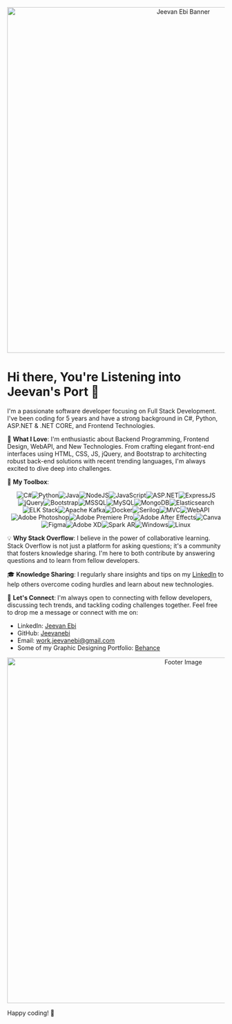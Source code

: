 <div align="center">
  <img src="[https://user-images.githubusercontent.com/your-image.png](https://www.google.com/url?sa=i&url=https%3A%2F%2Fwww.freepik.com%2Ffree-photos-vectors%2Fgradient-background&psig=AOvVaw3q2snAazl27XMuahhrxG6P&ust=1719497789949000&source=images&cd=vfe&opi=89978449&ved=0CBEQjRxqFwoTCKC9_866-YYDFQAAAAAdAAAAABAJ)" alt="Jeevan Ebi Banner" width="800"/>
</div>

# Hi there, You're Listening into Jeevan's Port 👋

I'm a passionate software developer focusing on Full Stack Development. I've been coding for 5 years and have a strong background in C#, Python, ASP.NET & .NET CORE, and Frontend Technologies.

🚀 **What I Love**:
I'm enthusiastic about Backend Programming, Frontend Design, WebAPI, and New Technologies. From crafting elegant front-end interfaces using HTML, CSS, JS, jQuery, and Bootstrap to architecting robust back-end solutions with recent trending languages, I'm always excited to dive deep into challenges.

🔧 **My Toolbox**:

<div style="display: flex; flex-wrap: wrap; justify-content: center; align-items: center;">
  <img src="https://img.shields.io/badge/C%23-239120?style=for-the-badge&logo=c-sharp&logoColor=white" alt="C#"/>
  <img src="https://img.shields.io/badge/Python-3776AB?style=for-the-badge&logo=python&logoColor=white" alt="Python"/>
  <img src="https://img.shields.io/badge/Java-007396?style=for-the-badge&logo=java&logoColor=white" alt="Java"/>
  <img src="https://img.shields.io/badge/Node.js-339933?style=for-the-badge&logo=nodedotjs&logoColor=white" alt="NodeJS"/>
  <img src="https://img.shields.io/badge/JavaScript-F7DF1E?style=for-the-badge&logo=javascript&logoColor=black" alt="JavaScript"/>
  <img src="https://img.shields.io/badge/ASP.NET-512BD4?style=for-the-badge&logo=.net&logoColor=white" alt="ASP.NET"/>
  <img src="https://img.shields.io/badge/Express.js-000000?style=for-the-badge&logo=express&logoColor=white" alt="ExpressJS"/>
  <img src="https://img.shields.io/badge/jQuery-0769AD?style=for-the-badge&logo=jquery&logoColor=white" alt="jQuery"/>
  <img src="https://img.shields.io/badge/Bootstrap-563D7C?style=for-the-badge&logo=bootstrap&logoColor=white" alt="Bootstrap"/>
  <img src="https://img.shields.io/badge/Microsoft_SQL_Server-CC2927?style=for-the-badge&logo=microsoft-sql-server&logoColor=white" alt="MSSQL"/>
  <img src="https://img.shields.io/badge/MySQL-4479A1?style=for-the-badge&logo=mysql&logoColor=white" alt="MySQL"/>
  <img src="https://img.shields.io/badge/MongoDB-47A248?style=for-the-badge&logo=mongodb&logoColor=white" alt="MongoDB"/>
  <img src="https://img.shields.io/badge/Elasticsearch-005571?style=for-the-badge&logo=elasticsearch&logoColor=white" alt="Elasticsearch"/>
  <img src="https://img.shields.io/badge/ELK_Stack-005571?style=for-the-badge&logo=elasticsearch&logoColor=white" alt="ELK Stack"/>
  <img src="https://img.shields.io/badge/Apache_Kafka-231F20?style=for-the-badge&logo=apache-kafka&logoColor=white" alt="Apache Kafka"/>
  <img src="https://img.shields.io/badge/Docker-2496ED?style=for-the-badge&logo=docker&logoColor=white" alt="Docker"/>
  <img src="https://img.shields.io/badge/Serilog-512BD4?style=for-the-badge&logo=.net&logoColor=white" alt="Serilog"/>
  <img src="https://img.shields.io/badge/MVC-512BD4?style=for-the-badge&logo=.net&logoColor=white" alt="MVC"/>
  <img src="https://img.shields.io/badge/WebAPI-512BD4?style=for-the-badge&logo=.net&logoColor=white" alt="WebAPI"/>
  <img src="https://img.shields.io/badge/Adobe_Photoshop-31A8FF?style=for-the-badge&logo=adobe-photoshop&logoColor=white" alt="Adobe Photoshop"/>
  <img src="https://img.shields.io/badge/Adobe_Premiere_Pro-9999FF?style=for-the-badge&logo=adobe-premiere-pro&logoColor=white" alt="Adobe Premiere Pro"/>
  <img src="https://img.shields.io/badge/Adobe_After_Effects-9999FF?style=for-the-badge&logo=adobe-after-effects&logoColor=white" alt="Adobe After Effects"/>
  <img src="https://img.shields.io/badge/Canva-00C4CC?style=for-the-badge&logo=canva&logoColor=white" alt="Canva"/>
  <img src="https://img.shields.io/badge/Figma-F24E1E?style=for-the-badge&logo=figma&logoColor=white" alt="Figma"/>
  <img src="https://img.shields.io/badge/Adobe_XD-FF61F6?style=for-the-badge&logo=adobe-xd&logoColor=white" alt="Adobe XD"/>
  <img src="https://img.shields.io/badge/Spark_AR-FF61F6?style=for-the-badge&logo=spark-ar&logoColor=white" alt="Spark AR"/>
  <img src="https://img.shields.io/badge/Windows-0078D6?style=for-the-badge&logo=windows&logoColor=white" alt="Windows"/>
  <img src="https://img.shields.io/badge/Linux-FCC624?style=for-the-badge&logo=linux&logoColor=black" alt="Linux"/>
</div>

💡 **Why Stack Overflow**: I believe in the power of collaborative learning. Stack Overflow is not just a platform for asking questions; it's a community that fosters knowledge sharing. I'm here to both contribute by answering questions and to learn from fellow developers.

🎓 **Knowledge Sharing**: I regularly share insights and tips on my [LinkedIn](https://www.linkedin.com/in/jeevan-ebi-4b7568151) to help others overcome coding hurdles and learn about new technologies.

🌟 **Let's Connect**:
I'm always open to connecting with fellow developers, discussing tech trends, and tackling coding challenges together. Feel free to drop me a message or connect with me on:
- LinkedIn: [Jeevan Ebi](https://www.linkedin.com/in/jeevan-ebi-4b7568151)
- GitHub: [Jeevanebi](https://github.com/Jeevanebi/)
- Email: [work.jeevanebi@gmail.com](mailto:work.jeevanebi@gmail.com)
- Some of my Graphic Designing Portfolio: [Behance](https://www.behance.net/jeevanebi)

<div align="center">
  <img src="https://user-images.githubusercontent.com/your-image2.png" alt="Footer Image" width="800"/>
</div>

Happy coding! 🚀
